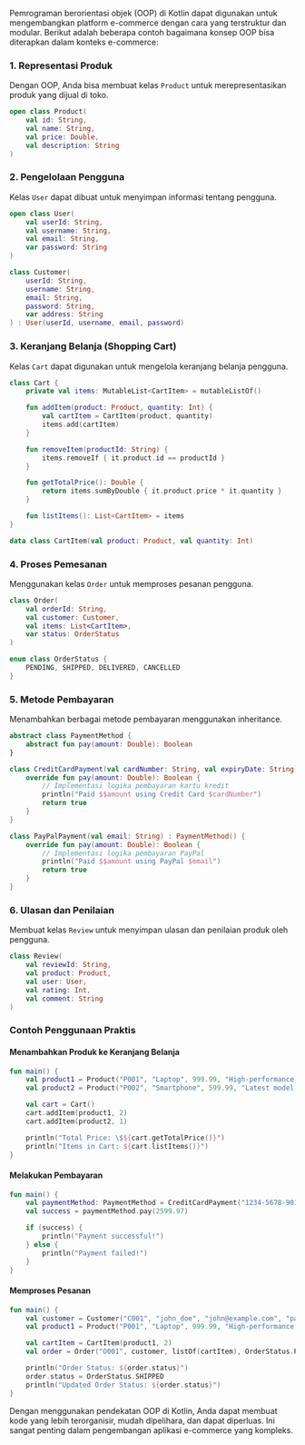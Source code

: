 Pemrograman berorientasi objek (OOP) di Kotlin dapat digunakan untuk mengembangkan platform e-commerce dengan cara yang terstruktur dan modular. Berikut adalah beberapa contoh bagaimana konsep OOP bisa diterapkan dalam konteks e-commerce:

### 1. **Representasi Produk**
Dengan OOP, Anda bisa membuat kelas `Product` untuk merepresentasikan produk yang dijual di toko.

```kotlin
open class Product(
    val id: String,
    val name: String,
    val price: Double,
    val description: String
)
```

### 2. **Pengelolaan Pengguna**
Kelas `User` dapat dibuat untuk menyimpan informasi tentang pengguna.

```kotlin
open class User(
    val userId: String,
    val username: String,
    val email: String,
    var password: String
)

class Customer(
    userId: String,
    username: String,
    email: String,
    password: String,
    var address: String
) : User(userId, username, email, password)
```

### 3. **Keranjang Belanja (Shopping Cart)**
Kelas `Cart` dapat digunakan untuk mengelola keranjang belanja pengguna.

```kotlin
class Cart {
    private val items: MutableList<CartItem> = mutableListOf()

    fun addItem(product: Product, quantity: Int) {
        val cartItem = CartItem(product, quantity)
        items.add(cartItem)
    }

    fun removeItem(productId: String) {
        items.removeIf { it.product.id == productId }
    }

    fun getTotalPrice(): Double {
        return items.sumByDouble { it.product.price * it.quantity }
    }

    fun listItems(): List<CartItem> = items
}

data class CartItem(val product: Product, val quantity: Int)
```

### 4. **Proses Pemesanan**
Menggunakan kelas `Order` untuk memproses pesanan pengguna.

```kotlin
class Order(
    val orderId: String,
    val customer: Customer,
    val items: List<CartItem>,
    var status: OrderStatus
)

enum class OrderStatus {
    PENDING, SHIPPED, DELIVERED, CANCELLED
}
```

### 5. **Metode Pembayaran**
Menambahkan berbagai metode pembayaran menggunakan inheritance.

```kotlin
abstract class PaymentMethod {
    abstract fun pay(amount: Double): Boolean
}

class CreditCardPayment(val cardNumber: String, val expiryDate: String) : PaymentMethod() {
    override fun pay(amount: Double): Boolean {
        // Implementasi logika pembayaran kartu kredit
        println("Paid $$amount using Credit Card $cardNumber")
        return true
    }
}

class PayPalPayment(val email: String) : PaymentMethod() {
    override fun pay(amount: Double): Boolean {
        // Implementasi logika pembayaran PayPal
        println("Paid $$amount using PayPal $email")
        return true
    }
}
```

### 6. **Ulasan dan Penilaian**
Membuat kelas `Review` untuk menyimpan ulasan dan penilaian produk oleh pengguna.

```kotlin
class Review(
    val reviewId: String,
    val product: Product,
    val user: User,
    val rating: Int,
    val comment: String
)
```

### Contoh Penggunaan Praktis

#### Menambahkan Produk ke Keranjang Belanja
```kotlin
fun main() {
    val product1 = Product("P001", "Laptop", 999.99, "High-performance laptop")
    val product2 = Product("P002", "Smartphone", 599.99, "Latest model smartphone")

    val cart = Cart()
    cart.addItem(product1, 2)
    cart.addItem(product2, 1)

    println("Total Price: \$${cart.getTotalPrice()}")
    println("Items in Cart: ${cart.listItems()}")
}
```

#### Melakukan Pembayaran
```kotlin
fun main() {
    val paymentMethod: PaymentMethod = CreditCardPayment("1234-5678-9012-3456", "12/24")
    val success = paymentMethod.pay(2599.97)

    if (success) {
        println("Payment successful!")
    } else {
        println("Payment failed!")
    }
}
```

#### Memproses Pesanan
```kotlin
fun main() {
    val customer = Customer("C001", "john_doe", "john@example.com", "password", "123 Main St")
    val product1 = Product("P001", "Laptop", 999.99, "High-performance laptop")

    val cartItem = CartItem(product1, 2)
    val order = Order("O001", customer, listOf(cartItem), OrderStatus.PENDING)

    println("Order Status: ${order.status}")
    order.status = OrderStatus.SHIPPED
    println("Updated Order Status: ${order.status}")
}
```

Dengan menggunakan pendekatan OOP di Kotlin, Anda dapat membuat kode yang lebih terorganisir, mudah dipelihara, dan dapat diperluas. Ini sangat penting dalam pengembangan aplikasi e-commerce yang kompleks.